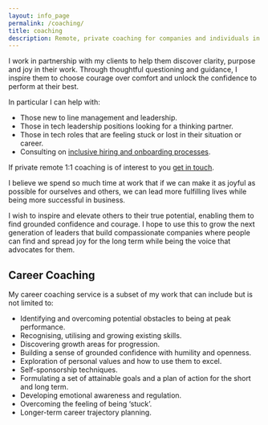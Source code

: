 ```yaml
---
layout: info_page
permalink: /coaching/
title: coaching
description: Remote, private coaching for companies and individuals in tech from a leader with 15 years of experience. Hiring, onboarding, diversity and inclusion, line management, confidence, leadership, team performance and much more.
---
```

I work in partnership with my clients to help them discover clarity, purpose and joy in their work. Through thoughtful questioning and guidance, I inspire them to choose courage over comfort and unlock the confidence to perform at their best.

In particular I can help with:
- Those new to line management and leadership.
- Those in tech leadership positions looking for a thinking partner.
- Those in tech roles that are feeling stuck or lost in their situation or career.
- Consulting on [inclusive hiring and onboarding processes](https://outragedpinkracoon.com/2021/04/27/other-companies-hiring-processes-are-costing-you-talent.html).

If private remote 1:1 coaching is of interest to you <a href="mailto:coaching@outragedpinkracoon.com?subject=Coaching Inquiry from Website">get in touch</a>.

I believe we spend so much time at work that if we can make it as joyful as possible for ourselves and others, we can lead more fulfilling lives while being more successful in business.

I wish to inspire and elevate others to their true potential, enabling them to find grounded confidence and courage. I hope to use this to grow the next generation of leaders that build compassionate companies where people can find and spread joy for the long term while being the voice that advocates for them.

## Career Coaching
My career coaching service is a subset of my work that can include but is not limited to:
- Identifying and overcoming potential obstacles to being at peak performance.
- Recognising, utilising and growing existing skills.
- Discovering growth areas for progression.
- Building a sense of grounded confidence with humility and openness.
- Exploration of personal values and how to use them to excel.
- Self-sponsorship techniques.
- Formulating a set of attainable goals and a plan of action for the short and long term.
- Developing emotional awareness and regulation.
- Overcoming the feeling of being ‘stuck’.
- Longer-term career trajectory planning.
